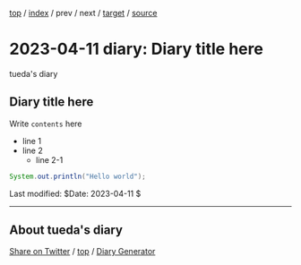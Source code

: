 [top](../index.html) 
 / [index](index.html) 
 / prev 
 / next 
 / [target](https://uedaueo.github.io/diary-of-tueda/2023/ig230411.html) 
 / [source](https://github.com/uedaueo/diary-of-tueda/blob/master/2023/ig230411.src.md) 

2023-04-11 diary: Diary title here
=====================================================================================================
tueda's diary

## Diary title here

Write `contents` here

* line 1
* line 2
  * line 2-1

```java
System.out.println("Hello world");
```

Last modified: $Date: 2023-04-11 $


----------------------------------------------------------------------------------------------------

## About tueda's diary

[Share on Twitter](https://twitter.com/intent/tweet?hashtags=igapyon%2Cdiary%2C%E3%81%84%E3%81%8C%E3%81%B4%E3%82%87%E3%82%93&text=Diary+title+here&url=https%3A%2F%2Fuedaueo.github.io%2Fdiary-of-tueda%2F2023%2Fig230411.html) / [top](../index.html) / [Diary Generator](https://github.com/igapyon/igapyonv3)

